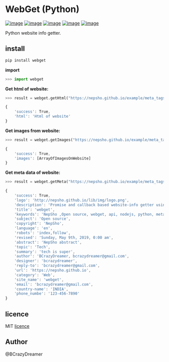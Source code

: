 
# WebGet (Python)

[![image](https://img.shields.io/pypi/v/webget.svg?style=plastic&label=WebGet&color=success)](https://pypi.org/project/webget/)
[![image](https://img.shields.io/pypi/l/webget.svg?style=plastic&color=orange)](https://github.com/nepsho/pyWebget/blob/master/License.txt)
[![image](https://img.shields.io/pypi/pyversions/webget.svg?style=plastic)](https://pypi.org/project/webget/)
[![image](https://img.shields.io/github/contributors/nepsho/pyWebget.svg?style=plastic&color=blueviolet)](https://github.com/nepsho/webget/graphs/contributors)
[![image](https://img.shields.io/pypi/status/webget.svg?style=plastic)](https://pypi.org/project/webget/)


Python website info getter.

## install
```bash
pip install webget
```
**import**
```python
>>> import webget
```
**Get html of website:**
```python
>>> result = webget.getHtml("https://nepsho.github.io/example/meta_tags.html")
```
```js
{
	'success': True,
	'html': 'Html of website'
}
```
**Get images from website:**
```python
>>> result = webget.getImages("https://nepsho.github.io/example/meta_tags.html")
```
```js
{
	'success': True,
	'images': [ArrayOfImagesOnWebsite]
}
```
**Get meta data of website:**
```python
>>> result = webget.getMeta("https://nepsho.github.io/example/meta_tags.html")
```
```js
{
	'success': True, 
	'logo': 'http://nepsho.github.io/lib/img/logo.png', 
	'description': 'Promise and callback based website-info getter using metadata of websites...', 
	'title': 'webget', 
	'keywords': 'NepSho ,Open source, webget, api, nodejs, python, meta, javascript, programming', 
	'subject': 'Open source', 
	'copyright': 'NepSho', 
	'language': 'en', 
	'robots': 'index,follow', 
	'revised': 'Sunday, May 9th, 2019, 0:00 am', 
	'abstract': 'NepSho abstract', 
	'topic': 'Tech', 
	'summary': 'tech is super', 
	'author': 'BCrazyDreamer, bcrazydreamer@gmail.com', 
	'designer': 'bcrazydreamer', 
	'reply-to': 'bcrazydreamer@gmail.com', 
	'url': 'https://nepsho.github.io', 
	'category': 'Web', 
	'site_name': 'webget', 
	'email': 'bcrazydreamer@gmail.com', 
	'country-name': 'INDIA', 
	'phone_numbe': '123-456-7890'
}
```
## licence
MIT [licence](https://github.com/nepsho/pyWebget/blob/master/License.txt)

## Author
@BCrazyDreamer
